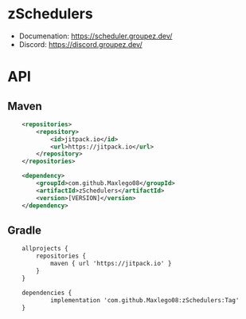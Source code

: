 # zSchedulers

- Documenation: https://scheduler.groupez.dev/
- Discord: https://discord.groupez.dev/

# API

## Maven
```xml
	<repositories>
		<repository>
		    <id>jitpack.io</id>
		    <url>https://jitpack.io</url>
		</repository>
	</repositories>
```
```xml
	<dependency>
	    <groupId>com.github.Maxlego08</groupId>
	    <artifactId>zSchedulers</artifactId>
	    <version>[VERSION]</version>
	</dependency>
```

## Gradle
```xml
	allprojects {
		repositories {
			maven { url 'https://jitpack.io' }
		}
	}
```
```xml
	dependencies {
	        implementation 'com.github.Maxlego08:zSchedulers:Tag'
	}
```
